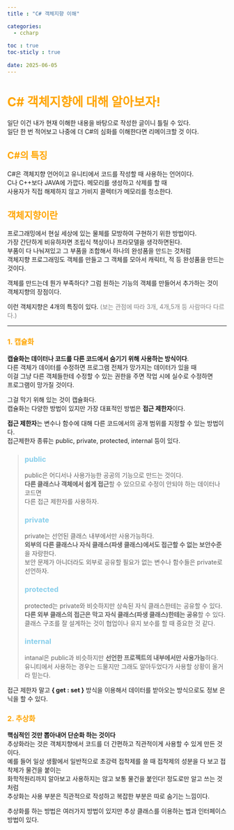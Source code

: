 ```yaml
---
title : "C# 객체지향 이해"

categories:
  - ccharp
  
toc : true
toc-sticly : true
  
date: 2025-06-05
---
```


# <span style="color:orange"> C# 객체지향에 대해 알아보자!</span>
일단 이건 내가 현재 이해한 내용을 바탕으로 작성한 글이니 틀릴 수 있다.   
일단 한 번 적어보고 나중에 더 C#의 심화를 이해한다면 리메이크할 것 이다.
      
## <span style="color:orange"> C#의 특징 </span>
C#은 객체지향 언어이고 유니티에서 코드를 작성할 때 사용하는 언어이다.    
C나 C++보다 JAVA에 가깝다. 메모리를 생성하고 삭제를 할 때   
사용자가 직접 해제하지 않고 가비지 콜렉터가 메모리를 청소한다.

## <span style="color:orange">객체지향이란 </span>
프로그래밍에서 현실 세상에 있는 물체를 모방하여 구현하기 위한 방법이다.    
가장 간단하게 비유하자면 조립식 책상이나 프라모델을 생각하면된다.   
부품이 다 나눠져있고 그 부품을 조합해서 하나의 완성품을 만드는 것처럼   
객체지향 프로그래밍도 객체를 만들고 그 객체를 모아서 캐릭터, 적 등 완성품을 만드는 것이다.

객체를 만드는데 뭔가 부족하다? 그럼 원하는 기능의 객체를 만들어서 추가하는 것이    
객체지향의 장점이다.    

이런 객체지향은 4개의 특징이 있다. <span style="color:gray"> (보는 관점에 따라 3개, 4개,5개 등 사람마다 다르다.) </span>

---

### <span style="color:orange"> 1. 캡슐화 </span>
**캡슐화는 데이터나 코드를 다른 코드에서 숨기기 위해 사용하는 방식이다**.   
다른 객체가 데이터를 수정하면 프로그램 전체가 망가지는 데이터가 있을 때    
이걸 그냥 다른 객체들한테 수정할 수 있는 권한을 주면 작업 시에 실수로 수정하면    
프로그램이 망가질 것이다. 

그걸 막기 위해 있는 것이 캡슐화다.    
캡슐화는 다양한 방법이 있지만 가장 대표적인 방법은 **접근 제한자**이다.

**접근 제한자**는 변수나 함수에 대해 다른 코드에서의 공개 범위를 지정할 수 있는 방법이다.     
접근제한자 종류는 public, private, protected, internal 등이 있다.
> ### <span style="color:skyblue">public </span>
> public은 어디서나 사용가능한 공공의 기능으로 만드는 것이다.   
> **다른 클래스나 객체에서 쉽게 접근**할 수 있으므로 수정이 안되야 하는 데이터나 코드면    
> 다른 접근 제한자를 사용하자.
> 
> ### <span style="color:skyblue">private </span>
> private는 선언된 클래스 내부에서만 사용가능하다.   
> **외부의 다른 클래스나 자식 클래스(파생 클래스)에서도 접근할 수 없는 보안수준**을 자랑한다.    
> 보안 문제가 아니더라도 외부로 공유할 필요가 없는 변수나 함수들은 private로 선언하자.
> 
> ### <span style="color:skyblue">protected </span>
> protected는 private와 비슷하지만 상속된 자식 클래스한테는 공유할 수 있다.   
> **다른 외부 클래스의 접근은 막고 자식 클래스(파생 클래스)한테는 공유**할 수 있다.  
> 클래스 구조를 잘 설계하는 것이 협업이나 유지 보수를 할 때 중요한 것 같다.
> 
> ### <span style="color:skyblue">internal </span>
> intanal은 public과 비슷하지만 **선언한 프로젝트의 내부에서만 사용가능**하다.  
> 유니티에서 사용하는 경우는 드물지만 그래도 알아두었다가 사용할 상황이 올거라 믿는다.
> 


접근 제한자 말고 **{ get : set }** 방식을 이용해서 데이터를 받아오는 방식으로도 정보 은닉을 할 수 있다.


### <span style="color:orange"> 2. 추상화 </span>
**핵심적인 것만 뽑아내어 단순화 하는 것이다**   
추상화라는 것은 객체지향에서 코드를 더 간편하고 직관적이게 사용할 수 있게 만든 것이다.   
예를 들어 일상 생활에서 일반적으로 초강력 접착제를 쓸 때 접착제의 성분을 다 보고 접착제가 물건을 붙이는      
화학적원리까지 알아보고 사용하지는 않고 보통 물건을 붙인다! 정도로만 알고 쓰는 것처럼     
추상화는 사용 부분은 직관적으로 작성하고 복잡한 부분은 따로 숨기는 느낌이다.

추상화를 하는 방법은 여러가지 방법이 있지만 추상 클래스를 이용하는 법과 인터페이스 방법이 있다.    
    

